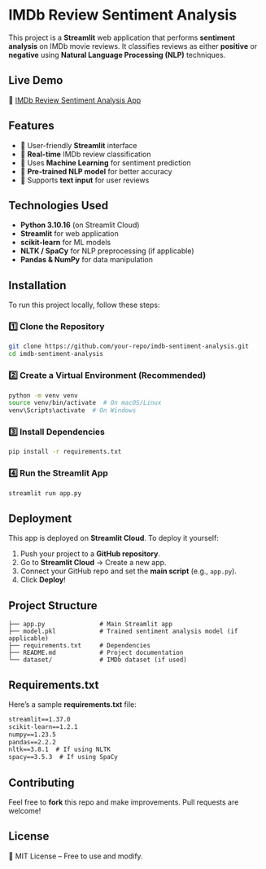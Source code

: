 # IMDb Review Sentiment Analysis

This project is a **Streamlit** web application that performs **sentiment analysis** on IMDb movie reviews. It classifies reviews as either **positive** or **negative** using **Natural Language Processing (NLP)** techniques.

## Live Demo
🔗 [IMDb Review Sentiment Analysis App](https://sentiment-analysis-using-machine-learning.streamlit.app/)

## Features
- 📌 User-friendly **Streamlit** interface
- 📌 **Real-time** IMDb review classification
- 📌 Uses **Machine Learning** for sentiment prediction
- 📌 **Pre-trained NLP model** for better accuracy
- 📌 Supports **text input** for user reviews

## Technologies Used
- **Python 3.10.16** (on Streamlit Cloud)
- **Streamlit** for web application
- **scikit-learn** for ML models
- **NLTK / SpaCy** for NLP preprocessing (if applicable)
- **Pandas & NumPy** for data manipulation

## Installation
To run this project locally, follow these steps:

### 1️⃣ Clone the Repository
```bash
git clone https://github.com/your-repo/imdb-sentiment-analysis.git
cd imdb-sentiment-analysis
```

### 2️⃣ Create a Virtual Environment (Recommended)
```bash
python -m venv venv
source venv/bin/activate  # On macOS/Linux
venv\Scripts\activate  # On Windows
```

### 3️⃣ Install Dependencies
```bash
pip install -r requirements.txt
```

### 4️⃣ Run the Streamlit App
```bash
streamlit run app.py
```

## Deployment
This app is deployed on **Streamlit Cloud**. To deploy it yourself:
1. Push your project to a **GitHub repository**.
2. Go to **Streamlit Cloud** → Create a new app.
3. Connect your GitHub repo and set the **main script** (e.g., `app.py`).
4. Click **Deploy**!

## Project Structure
```
├── app.py               # Main Streamlit app
├── model.pkl            # Trained sentiment analysis model (if applicable)
├── requirements.txt     # Dependencies
├── README.md            # Project documentation
└── dataset/             # IMDb dataset (if used)
```

## Requirements.txt
Here’s a sample **requirements.txt** file:
```txt
streamlit==1.37.0
scikit-learn==1.2.1
numpy==1.23.5
pandas==2.2.2
nltk==3.8.1  # If using NLTK
spacy==3.5.3  # If using SpaCy
```

## Contributing
Feel free to **fork** this repo and make improvements. Pull requests are welcome!

## License
📜 MIT License – Free to use and modify.


